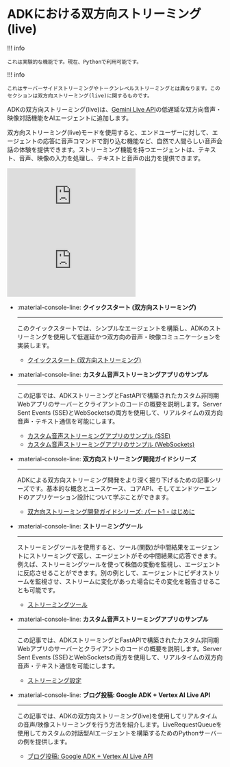 # ADKにおける双方向ストリーミング(live)

!!! info

    これは実験的な機能です。現在、Pythonで利用可能です。

!!! info

    これはサーバーサイドストリーミングやトークンレベルストリーミングとは異なります。このセクションは双方向ストリーミング(live)に関するものです。
    
ADKの双方向ストリーミング(live)は、[Gemini Live API](https://ai.google.dev/gemini-api/docs/live)の低遅延な双方向音声・映像対話機能をAIエージェントに追加します。

双方向ストリーミング(live)モードを使用すると、エンドユーザーに対して、エージェントの応答に音声コマンドで割り込む機能など、自然で人間らしい音声会話の体験を提供できます。ストリーミング機能を持つエージェントは、テキスト、音声、映像の入力を処理し、テキストと音声の出力を提供できます。

<div class="video-grid">
  <div class="video-item">
    <div class="video-container">
      <iframe src="https://www.youtube-nocookie.com/embed/Tu7-voU7nnw?si=RKs7EWKjx0bL96i5" title="Shopper's Concierge" frameborder="0" allow="accelerometer; autoplay; clipboard-write; encrypted-media; gyroscope; picture-in-picture; web-share" referrerpolicy="strict-origin-when-cross-origin" allowfullscreen></iframe>
    </div>
  </div>

  <div class="video-item">
    <div class="video-container">
      <iframe src="https://www.youtube-nocookie.com/embed/LwHPYyw7u6U?si=xxIEhnKBapzQA6VV" title="Shopper's Concierge" frameborder="0" allow="accelerometer; autoplay; clipboard-write; encrypted-media; gyroscope; picture-in-picture; web-share" referrerpolicy="strict-origin-when-cross-origin" allowfullscreen></iframe>
    </div>
  </div>
</div>

<div class="grid cards" markdown>

-   :material-console-line: **クイックスタート (双方向ストリーミング)**

    ---

    このクイックスタートでは、シンプルなエージェントを構築し、ADKのストリーミングを使用して低遅延かつ双方向の音声・映像コミュニケーションを実装します。

    - [クイックスタート (双方向ストリーミング)](../get-started/streaming/quickstart-streaming.md)

-   :material-console-line: **カスタム音声ストリーミングアプリのサンプル**

    ---

    この記事では、ADKストリーミングとFastAPIで構築されたカスタム非同期Webアプリのサーバーとクライアントのコードの概要を説明します。Server Sent Events (SSE)とWebSocketsの両方を使用して、リアルタイムの双方向音声・テキスト通信を可能にします。

    - [カスタム音声ストリーミングアプリのサンプル (SSE)](custom-streaming.md)
    - [カスタム音声ストリーミングアプリのサンプル (WebSockets)](custom-streaming-ws.md)

-   :material-console-line: **双方向ストリーミング開発ガイドシリーズ**

    ---

    ADKによる双方向ストリーミング開発をより深く掘り下げるための記事シリーズです。基本的な概念とユースケース、コアAPI、そしてエンドツーエンドのアプリケーション設計について学ぶことができます。

    - [双方向ストリーミング開発ガイドシリーズ: パート1 - はじめに](dev-guide/part1.md)

-   :material-console-line: **ストリーミングツール**

    ---

    ストリーミングツールを使用すると、ツール(関数)が中間結果をエージェントにストリーミングで返し、エージェントがその中間結果に応答できます。例えば、ストリーミングツールを使って株価の変動を監視し、エージェントに反応させることができます。別の例として、エージェントにビデオストリームを監視させ、ストリームに変化があった場合にその変化を報告させることも可能です。

    - [ストリーミングツール](streaming-tools.md)

-   :material-console-line: **カスタム音声ストリーミングアプリのサンプル**

    ---

    この記事では、ADKストリーミングとFastAPIで構築されたカスタム非同期Webアプリのサーバーとクライアントのコードの概要を説明します。Server Sent Events (SSE)とWebSocketsの両方を使用して、リアルタイムの双方向音声・テキスト通信を可能にします。

    - [ストリーミング設定](configuration.md)

-   :material-console-line: **ブログ投稿: Google ADK + Vertex AI Live API**

    ---

    この記事では、ADKの双方向ストリーミング(live)を使用してリアルタイムの音声/映像ストリーミングを行う方法を紹介します。LiveRequestQueueを使用してカスタムの対話型AIエージェントを構築するためのPythonサーバーの例を提供します。

    - [ブログ投稿: Google ADK + Vertex AI Live API](https://medium.com/google-cloud/google-adk-vertex-ai-live-api-125238982d5e)

</div>
